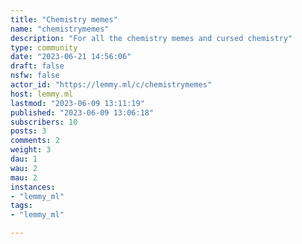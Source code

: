 ```yaml
---
title: "Chemistry memes" 
name: "chemistrymemes"
description: "For all the chemistry memes and cursed chemistry"
type: community
date: "2023-06-21 14:56:06"
draft: false
nsfw: false
actor_id: "https://lemmy.ml/c/chemistrymemes"
host: lemmy.ml
lastmod: "2023-06-09 13:11:19"
published: "2023-06-09 13:06:18"
subscribers: 10
posts: 3
comments: 2
weight: 3
dau: 1
wau: 2
mau: 2
instances:
- "lemmy_ml"
tags: 
- "lemmy_ml"

---
```

